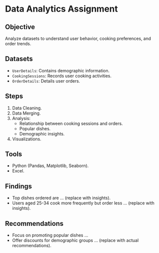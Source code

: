 # Data Analytics Assignment

## Objective
Analyze datasets to understand user behavior, cooking preferences, and order trends.

## Datasets
- `UserDetails`: Contains demographic information.
- `CookingSessions`: Records user cooking activities.
- `OrderDetails`: Details user orders.

## Steps
1. Data Cleaning.
2. Data Merging.
3. Analysis:
   - Relationship between cooking sessions and orders.
   - Popular dishes.
   - Demographic insights.
4. Visualizations.

## Tools
- Python (Pandas, Matplotlib, Seaborn).
- Excel.

## Findings
- Top dishes ordered are ... (replace with insights).
- Users aged 25-34 cook more frequently but order less ... (replace with insights).

## Recommendations
- Focus on promoting popular dishes ...
- Offer discounts for demographic groups ... (replace with actual recommendations).


